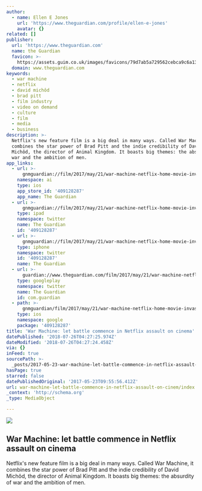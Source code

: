 ```yaml
---
author:
  - name: Ellen E Jones
    url: 'https://www.theguardian.com/profile/ellen-e-jones'
    avatar: {}
related: []
publisher:
  url: 'https://www.theguardian.com'
  name: the Guardian
  favicon: >-
    https://assets.guim.co.uk/images/favicons/79d7ab5a729562cebca9c6a13c324f0e/32x32.ico
  domain: www.theguardian.com
keywords:
  - war machine
  - netflix
  - david michôd
  - brad pitt
  - film industry
  - video on demand
  - culture
  - film
  - media
  - business
description: >-
  Netflix's new feature film is a big deal in many ways. Called War Machine, it
  combines the star power of Brad Pitt and the indie credibility of David
  Michôd, the director of Animal Kingdom. It boasts big themes: the absurdity of
  war and the ambition of men.
app_links:
  - url: >-
      gnmguardian://film/2017/may/21/war-machine-netflix-home-movie-invasion-brad-pitt-david-michod?contenttype=Article&source=applinks
    namespace: ai
    type: ios
    app_store_id: '409128287'
    app_name: The Guardian
  - url: >-
      gnmguardian://film/2017/may/21/war-machine-netflix-home-movie-invasion-brad-pitt-david-michod?contenttype=Article&source=twitter
    type: ipad
    namespace: twitter
    name: The Guardian
    id: '409128287'
  - url: >-
      gnmguardian://film/2017/may/21/war-machine-netflix-home-movie-invasion-brad-pitt-david-michod?contenttype=Article&source=twitter
    type: iphone
    namespace: twitter
    id: '409128287'
    name: The Guardian
  - url: >-
      guardian://www.theguardian.com/film/2017/may/21/war-machine-netflix-home-movie-invasion-brad-pitt-david-michod
    type: googleplay
    namespace: twitter
    name: The Guardian
    id: com.guardian
  - path: >-
      gnmguardian/film/2017/may/21/war-machine-netflix-home-movie-invasion-brad-pitt-david-michod?contenttype=Article&source=google
    type: ios
    namespace: google
    package: '409128287'
title: 'War Machine: let battle commence in Netflix assault on cinema'
datePublished: '2018-07-26T04:27:25.974Z'
dateModified: '2018-07-26T04:27:24.458Z'
via: {}
inFeed: true
sourcePath: >-
  _posts/2017-05-23-war-machine-let-battle-commence-in-netflix-assault-on-cinem.md
hasPage: true
starred: false
datePublishedOriginal: '2017-05-23T09:55:56.412Z'
url: war-machine-let-battle-commence-in-netflix-assault-on-cinem/index.html
_context: 'http://schema.org'
_type: MediaObject

---
```

<article style=""><img src="https://imgflo.herokuapp.com/graph/2b2431f8e7ba7b0/db0debc5cb6eabe178852ea602c5229f/noop.jpg?input=https%3A%2F%2Fi.guim.co.uk%2Fimg%2Fmedia%2F5e54ff6d258e218b1607ecf1bb53287ba71d183d%2F0_4_3600_2160%2Fmaster%2F3600.jpg%3Fw%3D1200%26h%3D630%26q%3D55%26auto%3Dformat%26usm%3D12%26fit%3Dcrop%26crop%3Dfaces%252Centropy%26bm%3Dnormal%26ba%3Dbottom%252Cleft%26blend64%3DaHR0cHM6Ly91cGxvYWRzLmd1aW0uY28udWsvMjAxNi8wNS8yNS9vdmVybGF5LWxvZ28tMTIwMC05MF9vcHQucG5n%26s%3D567e20e46fbbfd7567e0336ecd80dc81" /><h1>War Machine: let battle commence in Netflix assault on cinema</h1><p>Netflix's new feature film is a big deal in many ways. Called War Machine, it combines the star power of Brad Pitt and the indie credibility of David Michôd, the director of Animal Kingdom. It boasts big themes: the absurdity of war and the ambition of men.</p></article>